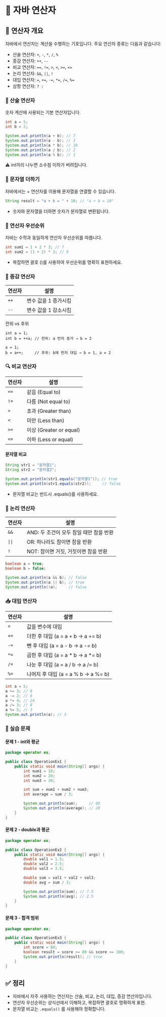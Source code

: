 # 📘 자바 연산자

## 🧠 연산자 개요
자바에서 연산자는 계산을 수행하는 기호입니다. 주요 연산자 종류는 다음과 같습니다:  
- 산술 연산자: `+`, `-`, `*`, `/`, `%`
- 증감 연산자: `++`, `--`
- 비교 연산자: `==`, `!=`, `>`, `<`, `>=`, `<=`
- 논리 연산자: `&&`, `||`, `!`
- 대입 연산자: `=`, `+=`, `-=`, `*=`, `/=`, `%=`
- 삼항 연산자: `? :`

### 🔢 산술 연산자
숫자 계산에 사용되는 기본 연산자입니다.
```java
int a = 5;
int b = 2;

System.out.println(a + b); // 7
System.out.println(a - b); // 3
System.out.println(a * b); // 10
System.out.println(a / b); // 2
System.out.println(a % b); // 1
```
⚠️ int끼리 나누면 소수점 이하가 버려집니다.


### 🧵 문자열 더하기
자바에서는 + 연산자를 이용해 문자열을 연결할 수 있습니다.
```java
String result = "a + b = " + 10; // "a + b = 10"
```
- 숫자와 문자열을 더하면 숫자가 문자열로 변환됩니다.


### 🧮 연산자 우선순위
자바는 수학과 동일하게 연산자 우선순위를 따릅니다.
```java
int sum1 = 1 + 2 * 3; // 7
int sum2 = (1 + 2) * 3; // 9
```
- 복잡하면 괄호 ()를 사용하여 우선순위를 명확히 표현하세요.


### 🔼 증감 연산자
| 연산자 | 설명               |
|--------|--------------------|
| `++`   | 변수 값을 1 증가시킴 |
| `--`   | 변수 값을 1 감소시킴 |

전위 vs 후위
```
int a = 1;
int b = ++a; // 전위: a 먼저 증가 → b = 2

a = 1;
b = a++;     // 후위: b에 먼저 대입 → b = 1, a = 2
```

### 🔍 비교 연산자
| 연산자 | 설명                     |
|--------|--------------------------|
| `==`   | 같음 (Equal to)          |
| `!=`   | 다름 (Not equal to)      |
| `>`    | 초과 (Greater than)      |
| `<`    | 미만 (Less than)         |
| `>=`   | 이상 (Greater or equal)  |
| `<=`   | 이하 (Less or equal)     |


#### 문자열 비교
```java
String str1 = "문자열1";
String str2 = "문자열2";

System.out.println(str1.equals("문자열1")); // true
System.out.println(str1.equals(str2));     // false
```
- 문자열 비교는 반드시 .equals()를 사용하세요.


### 🔗 논리 연산자
| 연산자 | 설명                                      |
|--------|-------------------------------------------|
| `&&`   | AND: 두 조건이 모두 참일 때만 참을 반환       |
| `\|\|`   | OR: 하나라도 참이면 참을 반환                |
| `!`    | NOT: 참이면 거짓, 거짓이면 참을 반환          |

```java
boolean a = true;
boolean b = false;

System.out.println(a && b); // false
System.out.println(a || b); // true
System.out.println(!a);     // false
```


### 📥 대입 연산자
| 연산자 | 설명                                |
|--------|-------------------------------------|
| `=`    | 값을 변수에 대입                    |
| `+=`   | 더한 후 대입 (a = a + b → a += b)   |
| `-=`   | 뺀 후 대입 (a = a - b → a -= b)     |
| `*=`   | 곱한 후 대입 (a = a * b → a *= b)   |
| `/=`   | 나눈 후 대입 (a = a / b → a /= b)   |
| `%=`   | 나머지 후 대입 (a = a % b → a %= b) |

```java
int a = 5;
a += 3; // 8
a -= 2; // 6
a *= 4; // 24
a /= 3; // 8
a %= 5; // 3
System.out.println(a); // 3

```

### 🧪 실습 문제
#### 문제 1 - int와 평균
```java
package operator.ex;

public class OperationEx1 {
    public static void main(String[] args) {
        int num1 = 10;
        int num2 = 20;
        int num3 = 30;

        int sum = num1 + num2 + num3;
        int average = sum / 3;

        System.out.println(sum);     // 60
        System.out.println(average); // 20
    }
}
```


#### 문제 2 - double과 평균
```java
package operator.ex;

public class OperationEx2 {
    public static void main(String[] args) {
        double val1 = 1.5;
        double val2 = 2.5;
        double val3 = 3.5;

        double sum = val1 + val2 + val3;
        double avg = sum / 3;

        System.out.println(sum); // 7.5
        System.out.println(avg); // 2.5
    }
}
```


#### 문제 3 - 합격 범위
```java
package operator.ex;

public class OperationEx3 {
    public static void main(String[] args) {
        int score = 80;
        boolean result = score >= 80 && score <= 100;
        System.out.println(result); // true
    }
}
```

## ✅ 정리
- 자바에서 자주 사용하는 연산자는 산술, 비교, 논리, 대입, 증감 연산자입니다.
- 연산자 우선순위는 상식선에서 이해하고, 복잡하면 괄호로 명확하게 표현.
- 문자열 비교는 `.equals()` 를 사용해야 정확합니다.
